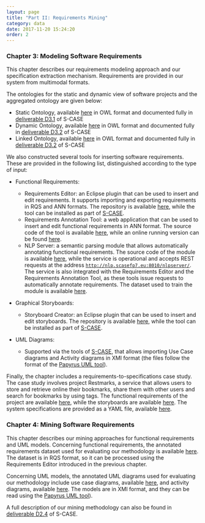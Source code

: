 ```yaml
---
layout: page
title: "Part II: Requirements Mining"
category: data
date: 2017-11-20 15:24:20
order: 2
---
```


### Chapter 3: Modeling Software Requirements
This chapter describes our requirements modeling approach and our specification
extraction mechanism. Requirements are provided in our system from multimodal
formats.

The ontologies for the static and dynamic view of software projects and the
aggregated ontology are given below:

- Static Ontology, available
  <a target="_blank" href="{{ site.baseurl }}/data/parttwo/ontologies/StaticOntology.owl">here</a>
  in OWL format and documented fully in 
  <a target="_blank" href="{{ site.baseurl }}/data/parttwo/deliverables/S-CASE_D3.1.pdf">deliverable D3.1</a>
  of S-CASE
- Dynamic Ontology, available
  <a target="_blank" href="{{ site.baseurl }}/data/parttwo/ontologies/DynamicOntology.owl">here</a>
  in OWL format and documented fully in 
  <a target="_blank" href="{{ site.baseurl }}/data/parttwo/deliverables/S-CASE_D3.2.pdf">deliverable D3.2</a>
  of S-CASE
- Linked Ontology, available
  <a target="_blank" href="{{ site.baseurl }}/data/parttwo/ontologies/LinkedOntology.owl">here</a>
  in OWL format and documented fully in 
  <a target="_blank" href="{{ site.baseurl }}/data/parttwo/deliverables/S-CASE_D3.2.owl">deliverable D3.2</a>
  of S-CASE

We also constructed several tools for inserting software requirements. These are provided
in the following list, distinguished according to the type of input:

- Functional Requirements: 
  - Requirements Editor: an Eclipse plugin that can be used to insert and edit requirements.
    It supports importing and exporting requirements in RQS and ANN formats. The repository
    is available <a target="_blank" href="https://github.com/s-case/requirements-editor">here</a>,
    while the tool can be installed as part of <a target="_blank" href="http://s-case.github.io/">S-CASE</a>.
  - Requirements Annotation Tool: a web application that can be used to insert and edit functional
    requirements in ANN format. The source code of the tool is available
    <a target="_blank" href="https://github.com/s-case/requirements-annotation-tool">here</a>,
    while an online running version can be found
    <a target="_blank" href="http://rat.scasefp7.com/">here</a>.
  - NLP Server: a semantic parsing module that allows automatically annotating functional
    requirements. The source code of the module is available
    <a target="_blank" href="https://github.com/s-case/nlp-server">here</a>,
    while the service is operational and accepts REST requests at the address
    <code>http://nlp.scasefp7.eu:8010/nlpserver/</code>. 
    The service is also integrated with the Requirements Editor and the Requirements Annotation
    Tool, as these tools issue requests to automatically annotate requirements.
    The dataset used to train the module is available
    <a target="_blank" href="{{ site.baseurl }}/data/parttwo/datasets/nlpserver_dataset.zip">here</a>.

- Graphical Storyboards: 
  - Storyboard Creator: an Eclipse plugin that can be used to insert and edit storyboards.
    The repository is available 
    <a target="_blank" href="https://github.com/s-case/storyboard-creator">here</a>,
    while the tool can be installed as part of 
    <a target="_blank" href="http://s-case.github.io/">S-CASE</a>.

- UML Diagrams: 
  - Supported via the tools of <a target="_blank" href="http://s-case.github.io/">S-CASE</a>, that 
    allows importing Use Case diagrams and Activity diagrams in XMI format (the files follow the 
    format of the <a target="_blank" href="https://eclipse.org/papyrus/">Papyrus UML tool</a>).

Finally, the chapter includes a requirements-to-specifications case study. The case study
involves project Restmarks, a service that allows users to store and retrieve online their
bookmarks, share them with other users and search for bookmarks by using tags.
The functional requirements of the project are available 
<a target="_blank" href="{{ site.baseurl }}/data/parttwo/reqs2specscasestudy/Requirements.rqs">here</a>,
while the storyboards are available
<a target="_blank" href="{{ site.baseurl }}/data/parttwo/reqs2specscasestudy/Storyboards.zip">here</a>.
The system specifications are provided as a YAML file, available
<a target="_blank" href="{{ site.baseurl }}/data/parttwo/reqs2specscasestudy/Restmarks.yaml">here</a>.


### Chapter 4: Mining Software Requirements
This chapter describes our mining approaches for functional requirements and UML models. 
Concerning functional requirements, the annotated requirements dataset used for evaluating our methodology is available
<a target="_blank" href="{{ site.baseurl }}/data/parttwo/datasets/FunctionalRequirements.zip">here</a>.
The dataset is in RQS format, so it can be processed using the Requirements Editor 
introduced in the previous chapter.

Concerning UML models, the annotated UML diagrams
used for evaluating our methodology include use case diagrams, available
<a target="_blank" href="{{ site.baseurl }}/data/parttwo/datasets/UseCaseDiagrams.zip">here</a>,
and activity diagrams, available
<a target="_blank" href="{{ site.baseurl }}/data/parttwo/datasets/ActivityDiagrams.zip">here</a>.
The models are in XMI format, and they can be read using the <a target="_blank" href="https://eclipse.org/papyrus/">Papyrus UML tool</a>).

A full description of our mining methodology can also be found in <a target="_blank" href="{{ site.baseurl }}/data/parttwo/deliverables/S-CASE_D2.4.pdf">deliverable D2.4</a> of S-CASE.

